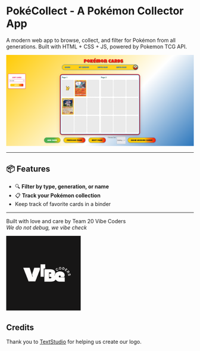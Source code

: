 # PokéCollect - A Pokémon Collector App

<!-- TODO: 
- read here: https://github.com/matiassingers/awesome-readme for more good README.md files
- make a gif for website usage (would be cool)
- link website when its all done :)
-->

A modern web app to browse, collect, and filter for Pokémon from all generations. Built with HTML + CSS + JS, powered by Pokemon TCG API.

![App Screenshot](admin/misc/app_screenshot.png)

---

## 📦 Features

- 🔍 **Filter by type, generation, or name**
- 📋 **Track your Pokémon collection**
- Keep track of favorite cards in a binder

---

Built with love and care by Team 20 Vibe Coders  
*We do not debug, we vibe check*  

<img src="admin/branding/darklogo.png" alt="drawing" width="200"/>


## Credits

Thank you to [TextStudio](https://www.textstudio.com/) for helping us create our logo.
